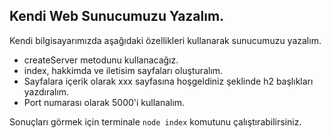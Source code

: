 ## Kendi Web Sunucumuzu Yazalım.

Kendi bilgisayarımızda aşağıdaki özellikleri kullanarak sunucumuzu yazalım.

* createServer metodunu kullanacağız.
* index, hakkimda ve iletisim sayfaları oluşturalım.
* Sayfalara içerik olarak xxx sayfasına hoşgeldiniz şeklinde h2 başlıkları yazdıralım.
* Port numarası olarak 5000'i kullanalım.

Sonuçları görmek için terminale `node index` komutunu çalıştırabilirsiniz.